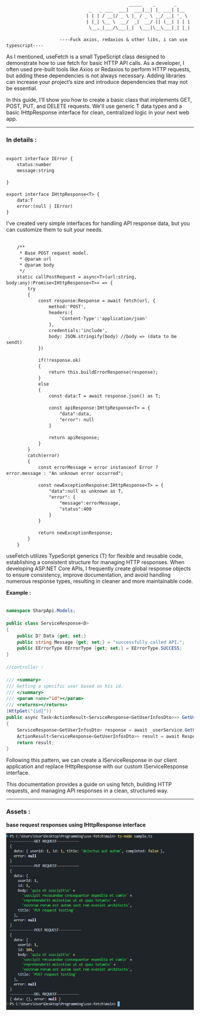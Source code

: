 ```

                                              _____    _       _     
                               _   _ ___  ___|  ___|__| |_ ___| |__  
                              | | | / __|/ _ \ |_ / _ \ __/ __| '_ \ 
                              | |_| \__ \  __/  _|  __/ || (__| | | |
                               \__,_|___/\___|_|  \___|\__\___|_| |_|

                    ----Fuck axios, redaxios & other libs, i can use typescript----
```

As I mentioned, useFetch is a small TypeScript class designed to demonstrate how to use fetch for basic HTTP API calls. As a developer, I often used pre-built tools like Axios or Redaxios to perform HTTP requests, but adding these dependencies is not always necessary. Adding libraries can increase your project’s size and introduce dependencies that may not be essential.

In this guide, I'll show you how to create a basic class that implements GET, POST, PUT, and DELETE requests. We'll use generic T data types and a basic IHttpResponse interface for clean, centralized logic in your next web app.

---

### In details : 

```TS

export interface IError {
    status:number
    message:string 
    
}

export interface IHttpResponse<T> {
    data:T
    error:(null | IError)
}

```

I've created very simple interfaces for handling API response data, but you can customize them to suit your needs.


```TS

    /**
     * Base POST request model.
     * @param url 
     * @param body 
     */
    static callPostRequest = async<T>(url:string, body:any):Promise<IHttpResponse<T>> => {
        try
        {
            const response:Response = await fetch(url, {
                method:'POST',
                headers:{
                    'Content-Type':'application/json'
                },
                credentials:'include',
                body: JSON.stringify(body) //body => (data to be sendt)
            })

            if(!response.ok)
            {
                return this.buildErrorResponse(response);
            }
            else
            {   
                const data:T = await response.json() as T;

                const apiResponse:IHttpResponse<T> = {
                    "data":data,
                    "error": null
                }

                return apiResponse;
            }
        }
        catch(error)
        {
            const errorMessage = error instanceof Error ? error.message : "An unknown error occurred";

            const newExceptionResponse:IHttpResponse<T> = {
                "data":null as unknown as T,
                "error": {
                    "message":errorMessage,
                    "status":400
                }
            }

            return newExceptionResponse;
        }
    }

```

useFetch utilizes TypeScript generics (T) for flexible and reusable code, establishing a consistent structure for managing HTTP responses. When developing ASP.NET Core APIs, I frequently create global response objects to ensure consistency, improve documentation, and avoid handling numerous response types, resulting in cleaner and more maintainable code.

**Example :**

```C#

namespace SharpApi.Models;

public class ServiceResponse<D>
{
    public D? Data {get; set;}
    public string Message {get; set;} = "successfully called API.";
    public EErrorType EErrorType {get; set;} = EErrorType.SUCCESS;
}

//controller : 

/// <summary>
/// Getting a specific user based on his id.
/// </summary>
/// <param name="id"></param>
/// <returns></returns>
[HttpGet("{id}")]
public async Task<ActionResult<ServiceResponse<GetUserInfosDto>>> GetUserById(int id)
{
    ServiceResponse<GetUserInfosDto> response = await _userService.GetUserById(id);
    ActionResult<ServiceResponse<GetUserInfosDto>> result = await ResponseManager.GetResponse(response);
    return result;
}

```

Following this pattern, we can create a IServiceResponse in our client application and replace IHttpResponse with our custom IServiceResponse interface.

This documentation provides a guide on using fetch, building HTTP requests, and managing API responses in a clean, structured way.

---

### Assets : 

**base request responses using IHttpResponse interface**

![SAMPLE](https://github.com/Yekuuun/use-fetch/blob/main/assets/sample.png)

